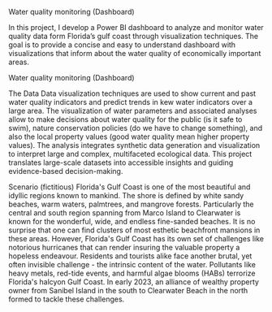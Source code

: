 Water quality monitoring (Dashboard)

In this project, I develop a Power BI dashboard to analyze and monitor water quality data form Florida’s gulf coast through visualization techniques. The goal is to provide a concise and easy to understand dashboard with visualizations that inform about the water quality of economically important areas.



Water quality monitoring (Dashboard)

The Data 
Data visualization techniques are used to show current and past water quality indicators and predict trends in kew water indicators over a large area. The visualization of water parameters and associated analyses allow to make decisions about water quality for the public (is it safe to swim), nature conservation policies (do we have to change something), and also the local property values (good water quality mean higher property values). The analysis integrates synthetic data generation and visualization to interpret large and complex, multifaceted ecological data. This project translates large-scale datasets into accessible insights and guiding evidence-based decision-making.



Scenario (fictitious)
Florida's Gulf Coast is one of the most beautiful and idyllic regions known to mankind. The shore is defined by white sandy beaches, warm waters, palmtrees, and mangrove forests. Particularly the central and south region spanning from Marco Island to Clearwater is known for the wonderful, wide, and endless fine-sanded beaches. It is no surprise that one can find clusters of most esthetic beachfront mansions in these areas. However, Florida's Gulf Coast has its own set of challenges like notorious hurricanes that can render insuring the valuable property a hopeless endeavour. Residents and tourists alike face another brutal, yet often invisible challenge - the intrinsic content of the water. Pollutants like heavy metals, red-tide events, and harmful algae blooms (HABs) terrorize Florida's halcyon Gulf Coast.
In early 2023, an alliance of wealthy property owner from Sanibel Island in the south to Clearwater Beach in the north formed to tackle these challenges. 
